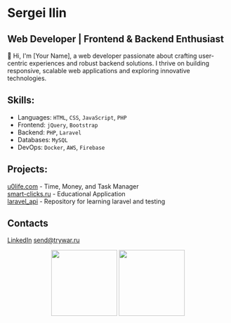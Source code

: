 # Sergei Ilin
## Web Developer | Frontend & Backend Enthusiast
👋 Hi, I'm [Your Name], a web developer passionate about crafting user-centric experiences and robust backend solutions. I thrive on building responsive, scalable web applications and exploring innovative technologies.

## Skills:
- Languages: `HTML`, `CSS`, `JavaScript`, `PHP`
- Frontend: `jQuery`, `Bootstrap`
- Backend: `PHP`, `Laravel`
- Databases: `MySQL`
- DevOps: `Docker`, `AWS`, `Firebase`

## Projects:
[u0life.com](https://u0life.com) - Time, Money, and Task Manager  
[smart-clicks.ru](https://u0life.com) - Educational Application  
[laravel_api](https://github.com/TrywaR/laravel_api.loc) - Repository for learning laravel and testing  

## Contacts
[LinkedIn](https://www.linkedin.com/in/sergey-ilin-777064203/)
[send@trywar.ru](mailto://send@trywar.ru/)

<p align='center'>
   <a href="https://github-readme-stats.vercel.app/api?username=trywar&show_icons=true&count_private=true"><img
           height=150
           src="https://github-readme-stats.vercel.app/api?username=trywar&show_icons=true&count_private=true"/></a>
   <a href="https://github.com/trywar/github-readme-stats"><img height=150
                                                                  src="https://github-readme-stats.vercel.app/api/top-langs/?username=trywar&layout=compact"/></a>
</p>
